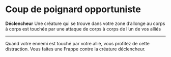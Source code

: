 # Coup de poignard opportuniste

<p><strong>Déclencheur</strong> Une créature qui se trouve dans votre zone d’allonge au corps à corps est touchée par une attaque de corps à corps de l’un de vos alliés</p>
<hr>
<p>Quand votre ennemi est touché par votre allié, vous profitez de cette distraction. Vous faites une Frappe contre la créature déclencheur.</p>
